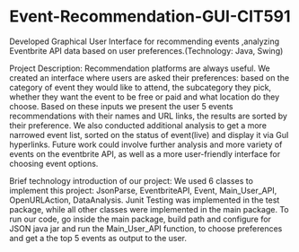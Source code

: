 # Event-Recommendation-GUI-CIT591
Developed  Graphical User Interface for recommending events ,analyzing Eventbrite API data based on user preferences.(Technology: Java, Swing)


Project Description: Recommendation platforms are always useful. We created an interface where users are asked their preferences: based on the category of event they would like to attend, the subcategory they pick, whether they want the event to be free or paid and what location do they choose. Based on these inputs we present the user 5 events recommendations with their names and URL links, the results are sorted by their preference. We also conducted additional analysis to get a more narrowed event list, sorted on the status of event(live) and display it via GuI hyperlinks. Future work could involve further analysis and more variety of events on the eventbrite API, as well as a more user-friendly interface for choosing event options.

Brief technology introduction of our project: We used 6 classes to implement this project: JsonParse, EventbriteAPI, Event, Main_User_API, OpenURLAction, DataAnalysis. Junit Testing was implemented in the test package, while all other classes were implemented in the main package. To run our code, go inside the main package, build path and configure for JSON java jar and run the Main_User_API function, to choose preferences and get a the top 5 events as output to the user.
